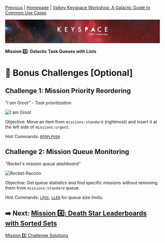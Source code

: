 [Previous](../docs/missions.md) | [Homepage](../../../README.md) | [Valkey Keyspace Workshop: A Galactic Guide to Common Use Cases](../../../README.md)

![Keyspace](../../../static/img/keyspace-backdrop.png)

__Mission 3️⃣: Galactic Task Queues with Lists__

# 🚀 Bonus Challenges [Optional]

## **Challenge 1: Mission Priority Reordering**

*"I am Groot" - Task prioritization*

![I am Groot](https://media0.giphy.com/media/v1.Y2lkPTc5MGI3NjExcGp0dXRncHZlM3Uwd3J6NTRjeXZuem1hdW11OTBuN2ttdzB3eDA2dSZlcD12MV9pbnRlcm5hbF9naWZfYnlfaWQmY3Q9Zw/l4FGrYKtP0pBGpBAY/giphy.gif)

Objective: Move an item from `missions:standard` (rightmost) and insert it at the left side of `missions:urgent`.

Hint Commands: [`RPOPLPUSH`](https://valkey.io/commands/rpoplpush/)

## **Challenge 2: Mission Queue Monitoring**

*"Rocket's mission queue dashboard"*

![Rocket-Racoon](https://media1.giphy.com/media/v1.Y2lkPTc5MGI3NjExYWZpcW9qcXBhejYwZzlwYWhnaGZrdWN2bWpzeXRpMzUwbXJobWtycCZlcD12MV9pbnRlcm5hbF9naWZfYnlfaWQmY3Q9Zw/3oKIPzVXlzxhAWamNW/giphy.gif)

Objective: Get queue statistics and find specific missions without removing them from `missions:standard` queue.

Hint Commands: [`LPOS`](https://valkey.io/commands/lpos/), [`LLEN`](https://valkey.io/commands/llen/) for queue size limits.

## ➡️ Next: [Mission 4️⃣: Death Star Leaderboards with Sorted Sets](../leaderboards/README.md)

[Mission 3️⃣ Challenge Solutions](../queues/solution.md)
